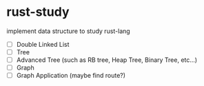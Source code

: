 # rust-study
implement data structure to study rust-lang

* [ ] Double Linked List
* [ ] Tree
* [ ] Advanced Tree (such as RB tree, Heap Tree, Binary Tree, etc...)
* [ ] Graph
* [ ] Graph Application (maybe find route?)

